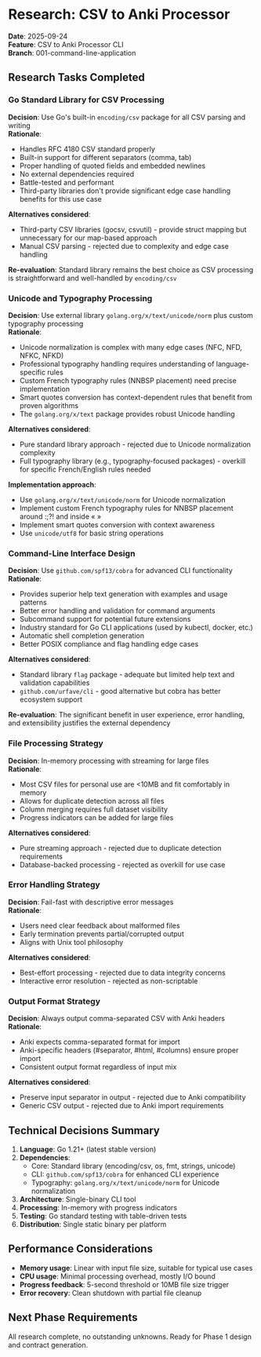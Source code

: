 # Research: CSV to Anki Processor

**Date**: 2025-09-24  
**Feature**: CSV to Anki Processor CLI  
**Branch**: 001-command-line-application

## Research Tasks Completed

### Go Standard Library for CSV Processing

**Decision**: Use Go's built-in `encoding/csv` package for all CSV parsing and writing  
**Rationale**: 
- Handles RFC 4180 CSV standard properly
- Built-in support for different separators (comma, tab)
- Proper handling of quoted fields and embedded newlines
- No external dependencies required
- Battle-tested and performant
- Third-party libraries don't provide significant edge case handling benefits for this use case

**Alternatives considered**: 
- Third-party CSV libraries (gocsv, csvutil) - provide struct mapping but unnecessary for our map-based approach
- Manual CSV parsing - rejected due to complexity and edge case handling

**Re-evaluation**: Standard library remains the best choice as CSV processing is straightforward and well-handled by `encoding/csv`

### Unicode and Typography Processing

**Decision**: Use external library `golang.org/x/text/unicode/norm` plus custom typography processing  
**Rationale**:
- Unicode normalization is complex with many edge cases (NFC, NFD, NFKC, NFKD)
- Professional typography handling requires understanding of language-specific rules
- Custom French typography rules (NNBSP placement) need precise implementation
- Smart quotes conversion has context-dependent rules that benefit from proven algorithms
- The `golang.org/x/text` package provides robust Unicode handling

**Alternatives considered**:
- Pure standard library approach - rejected due to Unicode normalization complexity
- Full typography library (e.g., typography-focused packages) - overkill for specific French/English rules needed

**Implementation approach**:
- Use `golang.org/x/text/unicode/norm` for Unicode normalization
- Implement custom French typography rules for NNBSP placement around :;?! and inside « »
- Implement smart quotes conversion with context awareness
- Use `unicode/utf8` for basic string operations

### Command-Line Interface Design

**Decision**: Use `github.com/spf13/cobra` for advanced CLI functionality  
**Rationale**:
- Provides superior help text generation with examples and usage patterns
- Better error handling and validation for command arguments
- Subcommand support for potential future extensions
- Industry standard for Go CLI applications (used by kubectl, docker, etc.)
- Automatic shell completion generation
- Better POSIX compliance and flag handling edge cases

**Alternatives considered**:
- Standard library `flag` package - adequate but limited help text and validation capabilities
- `github.com/urfave/cli` - good alternative but cobra has better ecosystem support

**Re-evaluation**: The significant benefit in user experience, error handling, and extensibility justifies the external dependency

### File Processing Strategy

**Decision**: In-memory processing with streaming for large files  
**Rationale**:
- Most CSV files for personal use are <10MB and fit comfortably in memory
- Allows for duplicate detection across all files
- Column merging requires full dataset visibility
- Progress indicators can be added for large files

**Alternatives considered**:
- Pure streaming approach - rejected due to duplicate detection requirements
- Database-backed processing - rejected as overkill for use case

### Error Handling Strategy

**Decision**: Fail-fast with descriptive error messages  
**Rationale**:
- Users need clear feedback about malformed files
- Early termination prevents partial/corrupted output
- Aligns with Unix tool philosophy

**Alternatives considered**:
- Best-effort processing - rejected due to data integrity concerns
- Interactive error resolution - rejected as non-scriptable

### Output Format Strategy

**Decision**: Always output comma-separated CSV with Anki headers  
**Rationale**:
- Anki expects comma-separated format for import
- Anki-specific headers (#separator, #html, #columns) ensure proper import
- Consistent output format regardless of input mix

**Alternatives considered**:
- Preserve input separator in output - rejected due to Anki compatibility
- Generic CSV output - rejected due to Anki import requirements

## Technical Decisions Summary

1. **Language**: Go 1.21+ (latest stable version)
2. **Dependencies**: 
   - Core: Standard library (encoding/csv, os, fmt, strings, unicode)
   - CLI: `github.com/spf13/cobra` for enhanced CLI experience
   - Typography: `golang.org/x/text/unicode/norm` for Unicode normalization
3. **Architecture**: Single-binary CLI tool
4. **Processing**: In-memory with progress indicators
5. **Testing**: Go standard testing with table-driven tests
6. **Distribution**: Single static binary per platform

## Performance Considerations

- **Memory usage**: Linear with input file size, suitable for typical use cases
- **CPU usage**: Minimal processing overhead, mostly I/O bound
- **Progress feedback**: 5-second threshold or 10MB file size trigger
- **Error recovery**: Clean shutdown with partial file cleanup

## Next Phase Requirements

All research complete, no outstanding unknowns. Ready for Phase 1 design and contract generation.